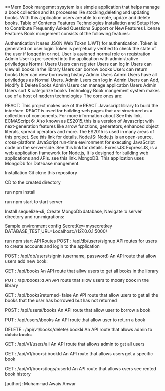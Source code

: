 **Mern Book mangemnt sysytem is a simple application that helps manage a book collection and its processes like stocking,deleting and updating books. With this application users are able to create, update and delete books.
Table of Contents
Features
Technologies
Installation and Setup
How to Contribute
Frequently Asked Questions
Support or New Features
License
Features
Book mangement consists of the following features:

Authentication
It uses JSON Web Token (JWT) for authentication.
Token is generated on user login
Token is perpetually verified to check the state of the user if logged in or not.
User is assigned normal role on registration
Admin User is pre-seeded into the application with administrative priviledges
Normal Users
Users can register
Users can log in
Users can view all books in the library
Users can borrow books
Users can return books
User can view borrowing history
Admin Users
Admin Users have all priviledges as Normal Users.
Admin Users can log in
Admin Users can Add, Modify & Delete Books
Admin Users can manage application Users
Admin Users sort & categorize books
Technology
Book mangement system makes use of a host of modern technologies. The core ones are:

REACT: This project makes use of the REACT Javascript library to build the interface. REACT is used for building web pages that are structured as a collection of components. For more information about See this link.
ECMAScript 6: Also known as ES2015, this is a version of Javascript with next-generation features like arrow functions, generators, enhanced object literals, spread operators and more. The ES2015 is used in many areas of this project. See this link for details.
NodeJS: Node.js is an open-source, cross-platform JavaScript run-time environment for executing JavaScript code on the server-side. See this link for details.
ExressJS: ExpressJS, is a web application framework for Node.js, It is designed for building web applications and APIs. see this link.
MongoDB. This application uses MongoDb for Datebase mangement.



Installation
Git clone this repository

CD to the created directory

run npm install

run npm start to start server

Install sequelize-cli, Create MongoDb database, Navigate to server directory and run migrations:



Sample environment config
SecretKey=mysecretkey
DATABASE_TEST_URL=Localhost://127.0.0.1:5000/

run npm start
API Routes
POST : /api/db/users/signup API routes for users to create accounts and login to the application

POST : /api/db/users/signin (username, password) An API route that allow users add new book:

GET : /api/books An API route that allow users to get all books in the library

PUT : /api/books:id An API route that allow users to modify book in the library

GET : /api/books?returned=false An API route that allow users to get all the books that the user has borrowed but has not returned

POST : /api/users/<userId>/books An API route that allow user to borrow a book

PUT : /api/users/<userId>/books An API route that allow user to return a book

DELETE : /api/v1/books/delete/:bookId An API route that allows admin to delete books

GET : /api/v1/users/all An API route that allows admin to get all users

GET : /api/v1/books/:bookId An API route that allows users get a specific book

GET : /api/v1/books/logs/:userId An API route that allows users see rented book history



[author]: Muhammad Awais Anwar
 

